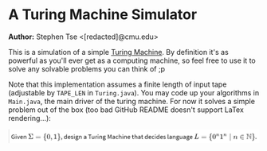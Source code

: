 # A Turing Machine Simulator

**Author:** Stephen Tse \<[redacted]@cmu.edu\>


This is a simulation of a simple [Turing Machine](https://en.wikipedia.org/wiki/Turing_machine). By definition it's as powerful as you'll ever get as a computing machine, so feel free to use it to solve any solvable problems you can think of ;p

Note that this implementation assumes a finite length of input tape (adjustable by `TAPE_LEN` in `Turing.java`). You may code up your algorithms in `Main.java`, the main driver of the turing machine. For now it solves a simple problem out of the box (too bad GitHub README doesn't support LaTex rendering...):

<img src="img/question.jpg"></img>
